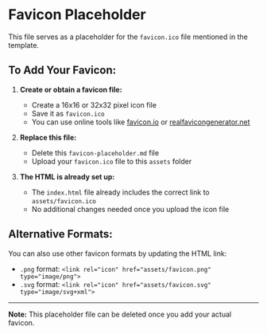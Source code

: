 # Favicon Placeholder

This file serves as a placeholder for the `favicon.ico` file mentioned in the template.

## To Add Your Favicon:

1. **Create or obtain a favicon file:**
   - Create a 16x16 or 32x32 pixel icon file
   - Save it as `favicon.ico`
   - You can use online tools like [favicon.io](https://favicon.io/) or [realfavicongenerator.net](https://realfavicongenerator.net/)

2. **Replace this file:**
   - Delete this `favicon-placeholder.md` file
   - Upload your `favicon.ico` file to this `assets` folder

3. **The HTML is already set up:**
   - The `index.html` file already includes the correct link to `assets/favicon.ico`
   - No additional changes needed once you upload the icon file

## Alternative Formats:

You can also use other favicon formats by updating the HTML link:
- `.png` format: `<link rel="icon" href="assets/favicon.png" type="image/png">`
- `.svg` format: `<link rel="icon" href="assets/favicon.svg" type="image/svg+xml">`

---

**Note:** This placeholder file can be deleted once you add your actual favicon.
